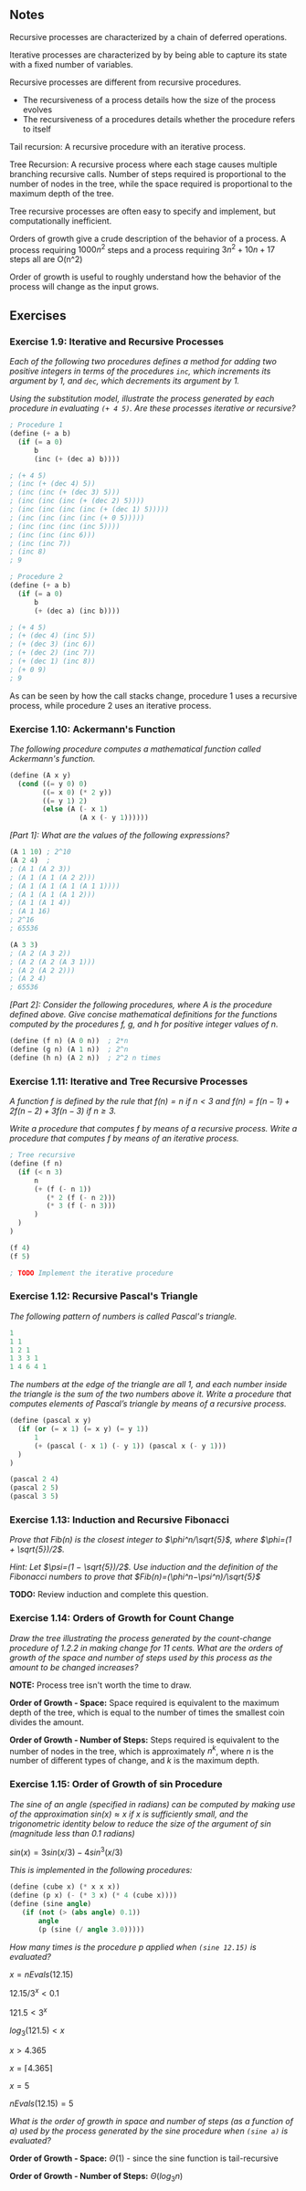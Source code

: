 ## Notes
Recursive processes are characterized by a chain of deferred operations.

Iterative processes are characterized by by being able to capture its state with a fixed number of variables.

Recursive processes are different from recursive procedures.
- The recursiveness of a process details how the size of the process evolves
- The recursiveness of a procedures details whether the procedure refers to itself

Tail recursion: A recursive procedure with an iterative process.

Tree Recursion: A recursive process where each stage causes multiple branching recursive calls. Number of steps required is proportional to the number of nodes in the tree, while the space required is proportional to the maximum depth of the tree.

Tree recursive processes are often easy to specify and implement, but computationally inefficient.

Orders of growth give a crude description of the behavior of a process. A process requiring $1000n^2$ steps and a process requiring $3n^2+10n+17$ steps all are O(n^2)

Order of growth is useful to roughly understand how the behavior of the process will change as the input grows.

## Exercises
### Exercise 1.9: Iterative and Recursive Processes
_Each of the following two procedures defines a method for adding two positive integers in terms of the procedures `inc`, which increments its argument by 1, and `dec`, which decrements its argument by 1._

_Using the substitution model, illustrate the process generated by each procedure in evaluating `(+ 4 5)`. Are these processes iterative or recursive?_

```scheme
; Procedure 1
(define (+ a b)
  (if (= a 0) 
      b 
      (inc (+ (dec a) b))))

; (+ 4 5)
; (inc (+ (dec 4) 5))
; (inc (inc (+ (dec 3) 5)))
; (inc (inc (inc (+ (dec 2) 5))))
; (inc (inc (inc (inc (+ (dec 1) 5)))))
; (inc (inc (inc (inc (+ 0 5)))))
; (inc (inc (inc (inc 5))))
; (inc (inc (inc 6)))
; (inc (inc 7))
; (inc 8)
; 9

; Procedure 2
(define (+ a b)
  (if (= a 0) 
      b 
      (+ (dec a) (inc b))))

; (+ 4 5)
; (+ (dec 4) (inc 5))
; (+ (dec 3) (inc 6))
; (+ (dec 2) (inc 7))
; (+ (dec 1) (inc 8))
; (+ 0 9)
; 9
```

As can be seen by how the call stacks change, procedure 1 uses a recursive process, while procedure 2 uses an iterative process.

### Exercise 1.10: Ackermann's Function
_The following procedure computes a mathematical function called Ackermann's function._

```scheme
(define (A x y)
  (cond ((= y 0) 0)
        ((= x 0) (* 2 y))
        ((= y 1) 2)
        (else (A (- x 1)
                 (A x (- y 1))))))
```

_[Part 1]: What are the values of the following expressions?_

```scheme
(A 1 10) ; 2^10
(A 2 4)  ; 
; (A 1 (A 2 3))
; (A 1 (A 1 (A 2 2)))
; (A 1 (A 1 (A 1 (A 1 1))))
; (A 1 (A 1 (A 1 2)))
; (A 1 (A 1 4))
; (A 1 16)
; 2^16
; 65536

(A 3 3)
; (A 2 (A 3 2))
; (A 2 (A 2 (A 3 1)))
; (A 2 (A 2 2)))
; (A 2 4)
; 65536
```

_[Part 2]: Consider the following procedures, where A is the procedure defined above. Give concise mathematical definitions for the functions computed by the procedures f, g, and h for positive integer values of n._

```scheme
(define (f n) (A 0 n))  ; 2*n
(define (g n) (A 1 n))  ; 2^n
(define (h n) (A 2 n))  ; 2^2 n times
```

### Exercise 1.11: Iterative and Tree Recursive Processes
_A function $f$ is defined by the rule that $f(n)=n$ if $n<3$ and $f(n)=f(n−1)+2f(n−2)+3f(n−3)$ if $n≥3$._

_Write a procedure that computes $f$ by means of a recursive process. Write a procedure that computes $f$ by means of an iterative process._

```scheme
; Tree recursive
(define (f n) 
  (if (< n 3)
      n
      (+ (f (- n 1))
         (* 2 (f (- n 2)))
         (* 3 (f (- n 3)))
      )
  )
)

(f 4)
(f 5)

; TODO Implement the iterative procedure
```

### Exercise 1.12: Recursive Pascal's Triangle
_The following pattern of numbers is called Pascal's triangle._

```scheme
1
1 1
1 2 1
1 3 3 1
1 4 6 4 1
```

_The numbers at the edge of the triangle are all 1, and each number inside the triangle is the sum of the two numbers above it. Write a procedure that computes elements of Pascal’s triangle by means of a recursive process._

```scheme
(define (pascal x y)
  (if (or (= x 1) (= x y) (= y 1))
      1
      (+ (pascal (- x 1) (- y 1)) (pascal x (- y 1)))
  )
)

(pascal 2 4)
(pascal 2 5)
(pascal 3 5)
```

### Exercise 1.13: Induction and Recursive Fibonacci
_Prove that Fib(n) is the closest integer to $\phi^n/\sqrt{5}$, where $\phi=(1 + \sqrt{5})/2$._

_Hint: Let $\psi=(1 − \sqrt{5})/2$. Use induction and the definition of the Fibonacci numbers to prove that $Fib(n)=(\phi^n−\psi^n)/\sqrt{5}$_

**TODO:** Review induction and complete this question.

### Exercise 1.14: Orders of Growth for Count Change
_Draw the tree illustrating the process generated by the count-change procedure of 1.2.2 in making change for 11 cents. What are the orders of growth of the space and number of steps used by this process as the amount to be changed increases?_

**NOTE:** Process tree isn't worth the time to draw.

**Order of Growth - Space:** Space required is equivalent to the maximum depth of the tree, which is equal to the number of times the smallest coin divides the amount.

**Order of Growth - Number of Steps:** Steps required is equivalent to the number of nodes in the tree, which is approximately $n^k$, where $n$ is the number of different types of change, and $k$ is the maximum depth.

### Exercise 1.15: Order of Growth of sin Procedure
_The sine of an angle (specified in radians) can be computed by making use of the approximation $sin(x) \approx x$ if $x$ is sufficiently small, and the trigonometric identity below to reduce the size of the argument of sin (magnitude less than 0.1 radians)_

$sin(x) = 3sin(x/3) − 4sin^3(x/3)$

_This is implemented in the following procedures:_

```scheme
(define (cube x) (* x x x))
(define (p x) (- (* 3 x) (* 4 (cube x))))
(define (sine angle)
   (if (not (> (abs angle) 0.1))
       angle
       (p (sine (/ angle 3.0)))))
```

_How many times is the procedure p applied when `(sine 12.15)` is evaluated?_

$x = nEvals(12.15)$

$12.15 / 3^x \lt 0.1$

$121.5 \lt 3^x$

$log_3(121.5) \lt x$

$x \gt 4.365$

$x = \lceil 4.365 \rceil$

$x = 5$

$nEvals(12.15) = 5$

_What is the order of growth in space and number of steps (as a function of a) used by the process generated by the sine procedure when `(sine a)` is evaluated?_

**Order of Growth - Space:** $\Theta(1)$ - since the sine function is tail-recursive

**Order of Growth - Number of Steps:** $\Theta(log_3 n)$
